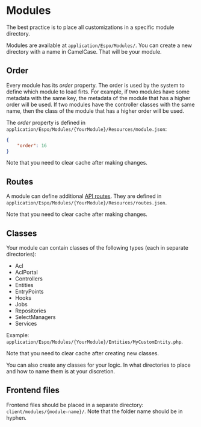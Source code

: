 # Modules

The best practice is to place all customizations in a specific module directory.

Modules are available at `application/Espo/Modules/`. You can create a new directory with a name in CamelCase. That will be your module.

## Order

Every module has its *order* property. The order is used by the system to define which module to load firts. For example, if two modules have some metadata with the same key, the metadata of the module that has a higher order will be used. If two modules have the controller classes with the same name, then the class of the module that has a higher order will be used.

The *order* property is defined in `application/Espo/Modules/{YourModule}/Resources/module.json`:

```json
{
    "order": 16
}
```

Note that you need to clear cache after making changes.

## Routes

A module can define additional [API routes](api-action.md/#routing). They are defined in `application/Espo/Modules/{YourModule}/Resources/routes.json`.

Note that you need to clear cache after making changes.

## Classes

Your module can contain classes of the following types (each in separate directories):

* Acl
* AclPortal
* Controllers
* Entities
* EntryPoints
* Hooks
* Jobs
* Repositories
* SelectManagers
* Services

Example: `application/Espo/Modules/{YourModule}/Entities/MyCustomEntity.php`.

Note that you need to clear cache after creating new classes.

You can also create any classes for your logic. In what directories to place and how to name them is at your discretion.

## Frontend files

Frontend files should be placed in a separate directory: `client/modules/{module-name}/`. Note that the folder name should be in hyphen.
